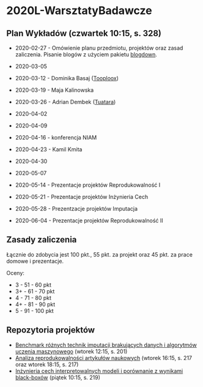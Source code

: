 # 2020L-WarsztatyBadawcze

## Plan Wykładów (czwartek 10:15, s. 328)

* 2020-02-27 - Omówienie planu przedmiotu, projektów oraz zasad zaliczenia. Pisanie blogów z użyciem pakietu [blogdown](https://bookdown.org/yihui/blogdown/).

* 2020-03-05 

* 2020-03-12 - Dominika Basaj ([Tooploox](https://www.tooploox.com/))

* 2020-03-19 - Maja Kalinowska

* 2020-03-26 - Adrian Dembek ([Tuatara](https://www.tuatara.pl/))

* 2020-04-02 

* 2020-04-09 

* 2020-04-16 - konferencja NIAM 

* 2020-04-23 - Kamil Kmita

* 2020-04-30 

* 2020-05-07 

* 2020-05-14 - Prezentacje projektów Reprodukowalność I

* 2020-05-21 - Prezentacje projektów Inżynieria Cech

* 2020-05-28 - Prezentzacje projektów Imputacja 

* 2020-06-04 - Prezentacje projektów Reprodukowalność II


## Zasady zaliczenia

Łącznie do zdobycia jest 100 pkt., 55 pkt. za projekt oraz 45 pkt. za prace domowe i prezentacje.

Oceny:
- 3 - 51 - 60 pkt
- 3+ - 61 - 70 pkt
- 4 - 71 - 80 pkt
- 4+ - 81 - 90 pkt
- 5 - 91 - 100 pkt


## Repozytoria projektów

- [Benchmark różnych technik imputacji brakujących danych i algorytmów uczenia maszynowego](https://github.com/mini-pw/2020L-WarsztatyBadawcze-Imputacja) (wtorek 12:15, s. 201)
- [Analiza reprodukowalności artykułów naukowych](https://github.com/mini-pw/2020L-WarsztatyBadawcze-Reprodukowalnosc) (wtorek 16:15, s. 217 oraz wtorek 18:15, s. 217)
- [Inżynieria cech interpretowalnych modeli i porównanie z wynikami black-boxów](https://github.com/mini-pw/2020L-WarsztatyBadawcze-InzynieriaCech) (piątek 10:15, s. 219)


